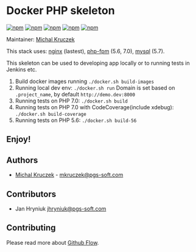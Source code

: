 # Docker PHP skeleton

[![npm](https://img.shields.io/badge/nginx-1.10-brightgreen.svg)]()
[![npm](https://img.shields.io/badge/node-4.2-brightgreen.svg)]()
[![npm](https://img.shields.io/badge/php-5.6-brightgreen.svg)]()
[![npm](https://img.shields.io/badge/php-7.0-brightgreen.svg)]()
[![npm](https://img.shields.io/badge/mysql-5.7-brightgreen.svg)]()

Maintainer: [Michal Kruczek](https://github.com/partikus)

This stack uses: [nginx](https://hub.docker.com/_/nginx/) (lastest), [php-fpm](https://hub.docker.com/_/php/) (5.6, 7.0), [mysql](https://hub.docker.com/_/mysql/) (5.7).

This skeleton can be used to developing app locally or to running tests in Jenkins etc.

1. Build docker images running ``./docker.sh build-images``
2. Running local dev env: ``./docker.sh run`` Domain is set based on ``.project_name``, by default ``http://demo.dev:8000``
3. Running tests on PHP 7.0: ``./docker.sh build``
4. Running tests on PHP 7.0 with CodeCoverage(include xdebug): ``./docker.sh build-coverage``
5. Running tests on PHP 5.6: ``./docker.sh build-56``

## Enjoy!

Authors
-------
 - [Michal Kruczek](https://github.com/partikus/) - <mkruczek@pgs-soft.com>

Contributors
------------
 - Jan Hryniuk <jhryniuk@pgs-soft.com>

Contributing
------------
Please read more about [Github Flow](https://guides.github.com/introduction/flow/).
